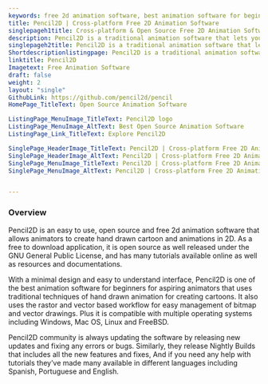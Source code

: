 ```yaml
---
keywords: free 2d animation software, best animation software for beginners, free animation app, open source animation software
title: Pencil2D | Cross-platform Free 2D Animation Software
singlepageh1title: Cross-platform & Open Source Free 2D Animation Software
description: Pencil2D is a traditional animation software that lets you create hand drawn cartoons and animations. It is free to use and open source as well.
singlepageh2title: Pencil2D is a traditional animation software that lets you create hand drawn cartoons and animations. It is free to use and open source as well.
Shortdescriptionlistingpage: Pencil2D is a traditional animation software that lets you create hand drawn cartoons and animations. It is free to use and open source as well.
linktitle: Pencil2D
Imagetext: Free Animation Software
draft: false
weight: 2
layout: "single"
GithubLink: https://github.com/pencil2d/pencil
HomePage_TitleText: Open Source Animation Software

ListingPage_MenuImage_TitleText: Pencil2D logo
ListingPage_MenuImage_AltText: Best Open Source Animation Software
ListingPage_Link_TitleText: Explore Pencil2D

SinglePage_HeaderImage_TitleText: Pencil2D | Cross-platform Free 2D Animation Software
SinglePage_HeaderImage_AltText: Pencil2D | Cross-platform Free 2D Animation Software
SinglePage_MenuImage_TitleText: Pencil2D | Cross-platform Free 2D Animation Software
SinglePage_MenuImage_AltText: Pencil2D | Cross-platform Free 2D Animation Software


---
```

### **Overview**

Pencil2D is an easy to use, open source and free 2d animation software that allows animators to create hand drawn cartoon and animations in 2D. As a free to download application, it is open source as well released under the GNU General Public License, and has many tutorials available online as well as resources and documentations.

With a minimal design and easy to understand interface, Pencil2D is one of the best animation software for beginners for aspiring animators that uses traditional techniques of hand drawn animation for creating cartoons. It also uses the rastor and vector based workflow for easy management of bitmap and vector drawings. Plus it is compatible with multiple operating systems including Windows, Mac OS, Linux and FreeBSD.

Pencil2D community is always updating the software by releasing new updates and fixing any errors or bugs. Similarly, they release Nightly Builds that includes all the new features and fixes, And if you need any help with tutorials they’ve made many available in different languages including Spanish, Portuguese and English.
